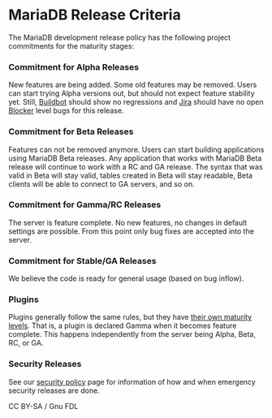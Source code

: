 # MariaDB Release Criteria

The MariaDB development release policy has the following project commitments for the maturity stages:

### Commitment for Alpha Releases

New features are being added. Some old features may be removed. Users can start trying Alpha versions out, but should not expect feature stability yet. Still, [Buildbot](https://app.gitbook.com/s/WCInJQ9cmGjq1lsTG91E/development-articles/general-info/tools/buildbot) should show no regressions and [Jira](https://app.gitbook.com/s/WCInJQ9cmGjq1lsTG91E/development-articles/general-info/tools/jira) should have no open [Blocker](https://app.gitbook.com/s/WCInJQ9cmGjq1lsTG91E/community/community/bug-tracking/mariadb-community-bug-processing) level bugs for this release.

### Commitment for Beta Releases

Features can not be removed anymore. Users can start building applications using MariaDB Beta releases. Any application that works with MariaDB Beta release will continue to work with a RC and GA release. The syntax that was valid in Beta will stay valid, tables created in Beta will stay readable, Beta clients will be able to connect to GA servers, and so on.

### Commitment for Gamma/RC Releases

The server is feature complete. No new features, no changes in default settings are possible. From this point only bug fixes are accepted into the server.

### Commitment for Stable/GA Releases

We believe the code is ready for general usage (based on bug inflow).

### Plugins

Plugins generally follow the same rules, but they have [their own maturity levels](https://app.gitbook.com/s/SsmexDFPv2xG2OTyO5yV/reference/plugins/information-on-plugins/list-of-plugins). That is, a plugin is declared Gamma when it becomes feature complete. This happens independently from the server being Alpha, Beta, RC, or GA.

### Security Releases

See our [security policy](https://app.gitbook.com/s/WCInJQ9cmGjq1lsTG91E/community/community/bug-tracking/mariadb-security-bug-fixing-policy) page for information of how and when emergency security releases are done.

CC BY-SA / Gnu FDL
